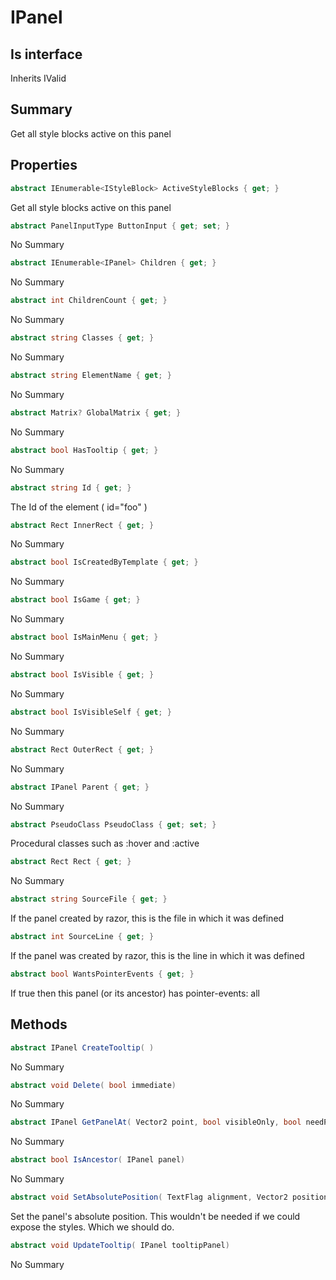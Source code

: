 # IPanel

## Is interface
Inherits IValid

## Summary

Get all style blocks active on this panel
## Properties

```c#
abstract IEnumerable<IStyleBlock> ActiveStyleBlocks { get; } 
```
Get all style blocks active on this panel
```c#
abstract PanelInputType ButtonInput { get; set; } 
```
No Summary
```c#
abstract IEnumerable<IPanel> Children { get; } 
```
No Summary
```c#
abstract int ChildrenCount { get; } 
```
No Summary
```c#
abstract string Classes { get; } 
```
No Summary
```c#
abstract string ElementName { get; } 
```
No Summary
```c#
abstract Matrix? GlobalMatrix { get; } 
```
No Summary
```c#
abstract bool HasTooltip { get; } 
```
No Summary
```c#
abstract string Id { get; } 
```
The Id of the element ( id="foo" )
```c#
abstract Rect InnerRect { get; } 
```
No Summary
```c#
abstract bool IsCreatedByTemplate { get; } 
```
No Summary
```c#
abstract bool IsGame { get; } 
```
No Summary
```c#
abstract bool IsMainMenu { get; } 
```
No Summary
```c#
abstract bool IsVisible { get; } 
```
No Summary
```c#
abstract bool IsVisibleSelf { get; } 
```
No Summary
```c#
abstract Rect OuterRect { get; } 
```
No Summary
```c#
abstract IPanel Parent { get; } 
```
No Summary
```c#
abstract PseudoClass PseudoClass { get; set; } 
```
Procedural classes such as :hover and :active
```c#
abstract Rect Rect { get; } 
```
No Summary
```c#
abstract string SourceFile { get; } 
```
If the panel created by razor, this is the file in which it was defined
```c#
abstract int SourceLine { get; } 
```
If the panel was created by razor, this is the line in which it was defined
```c#
abstract bool WantsPointerEvents { get; } 
```
If true then this panel (or its ancestor) has pointer-events: all
## Methods

```c#
abstract IPanel CreateTooltip( ) 
```
No Summary
```c#
abstract void Delete( bool immediate) 
```
No Summary
```c#
abstract IPanel GetPanelAt( Vector2 point, bool visibleOnly, bool needPointerEvents = false) 
```
No Summary
```c#
abstract bool IsAncestor( IPanel panel) 
```
No Summary
```c#
abstract void SetAbsolutePosition( TextFlag alignment, Vector2 position, float offset) 
```
Set the panel's absolute position. This wouldn't be needed if we could expose the styles. Which we should
do.
```c#
abstract void UpdateTooltip( IPanel tooltipPanel) 
```
No Summary
